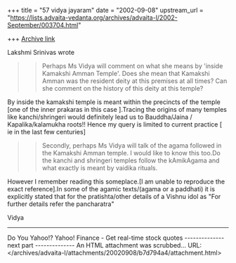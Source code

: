 +++
title = "57 vidya jayaram"
date = "2002-09-08"
upstream_url = "https://lists.advaita-vedanta.org/archives/advaita-l/2002-September/003704.html"

+++
[Archive link](https://lists.advaita-vedanta.org/archives/advaita-l/2002-September/003704.html)


Lakshmi Srinivas wrote

>>Perhaps Ms Vidya will comment on what she means by 'inside Kamakshi Amman Temple'. Does she mean that Kamakshi Amman was the resident deity at this premises at all times? Can she comment on the history of this deity at this temple?

By inside the kamakshi temple is meant within the precincts of the temple [one of the inner prakaras in this case ].Tracing the origins of many temples like kanchi/shringeri would definitely lead us to Bauddha/Jaina / Kapalika/kalamukha roots!! Hence my query is limited to current practice [ ie in the last few centuries]

>>Secondly, perhaps Ms Vidya will talk of the agama followed in the Kamakshi Amman temple.
I would like to know this too.Do the kanchi and shringeri temples follow the kAmikAgama and what exactly is meant by vaidika rituals.

However I remember reading this someplace.[I am unable to reproduce the exact reference].In some of the agamic texts/(agama or a paddhati) it  is explicitly stated that for the pratishta/other details of a Vishnu idol as "For further details refer the pancharatra"


Vidya



---------------------------------
Do You Yahoo!?
Yahoo! Finance - Get real-time stock quotes
-------------- next part --------------
An HTML attachment was scrubbed...
URL: </archives/advaita-l/attachments/20020908/b7d794a4/attachment.html>
